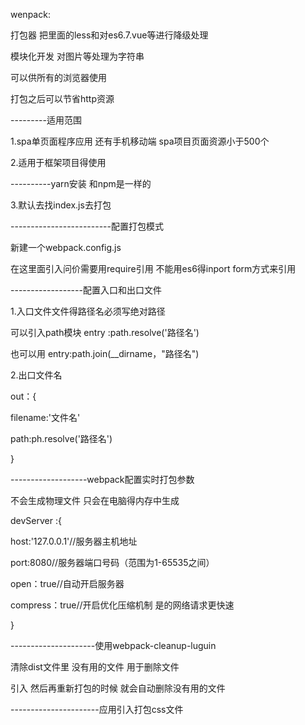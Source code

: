 wenpack:

打包器 把里面的less和对es6.7.vue等进行降级处理

模块化开发 对图片等处理为字符串

可以供所有的浏览器使用     

打包之后可以节省http资源

---------适用范围

1.spa单页面程序应用 还有手机移动端  spa项目页面资源小于500个

2.适用于框架项目得使用

----------yarn安装 和npm是一样的

3.默认去找index.js去打包 

-------------------------配置打包模式

新建一个webpack.config.js 

在这里面引入问价需要用require引用 不能用es6得inport form方式来引用

------------------配置入口和出口文件

1.入口文件文件得路径名必须写绝对路径

可以引入path模块 entry :path.resolve('路径名')

也可以用               entry:path.join(__dirname，"路径名")

2.出口文件名

out：{

filename:'文件名'

path:ph.resolve('路径名')

}

-------------------webpack配置实时打包参数

不会生成物理文件 只会在电脑得内存中生成

devServer :{

host:'127.0.0.1'//服务器主机地址

port:8080//服务器端口号码（范围为1-65535之间）

open：true//自动开启服务器

compress：true//开启优化压缩机制  是的网络请求更快速

}

---------------------使用webpack-cleanup-luguin

清除dist文件里 没有用的文件  用于删除文件

引入 然后再重新打包的时候 就会自动删除没有用的文件

----------------------应用引入打包css文件

